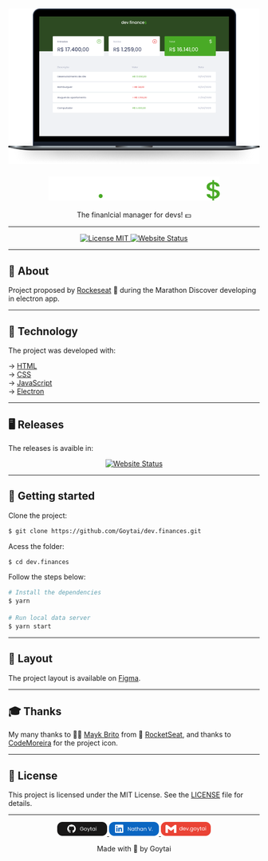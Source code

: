 <h1 align="center">
    <img src="/.github/banner.png" alt="dev.finances"/>
</h1>

<p align="center">
    <img src="/.github/logo.svg" alt="Logo"/><br><br>
    The finanlcial manager for devs! 💵 <br>
</p>

------------

<p align="center">
    <a href="https://github.com/Goytai/devFinances/blob/master/LICENSE">
        <img src="https://img.shields.io/github/license/goytai/dev.finances?style=for-the-badge" alt="License MIT" />
    </a>
    <a href="https://github.com/Goytai/dev.finances/releases">
        <img src="https://img.shields.io/github/downloads/goytai/dev.finances/total?style=for-the-badge" alt="Website Status" />
    </a>
</p>

------------
<h2>📖 About</h2>

Project proposed by <a href="https://rocketseat.com.br/">Rockeseat</a> 🚀 during the Marathon Discover developing in electron app.

------------
<h2>🧪 Technology</h2>

The project was developed with:

&rarr; <a href="https://www.w3schools.com/html/">HTML</a> <br>
&rarr; <a href="https://www.w3schools.com/css/">CSS</a> <br>
&rarr; <a href="https://developer.mozilla.org/pt-BR/docs/Web/JavaScript">JavaScript</a> <br>
&rarr; <a href="https://www.electronjs.org/">Electron</a> <br>

------------
<h2>🖥️ Releases</h2>
The releases is avaible in:

<p align="center">
    <a href="https://github.com/Goytai/dev.finances/releases"><img src="https://img.shields.io/github/downloads/goytai/dev.finances/total?style=for-the-badge" alt="Website Status" /></a>
</p>

------------
<h2>🔌 Getting started</h2>
Clone the project:

```bash
$ git clone https://github.com/Goytai/dev.finances.git
```

Acess the folder:

```bash
$ cd dev.finances
```

Follow the steps below:
```bash
# Install the dependencies
$ yarn

# Run local data server
$ yarn start
```
------------
<h2>🔖 Layout</h2>
The project layout is available on <a href="https://www.figma.com/file/7Vu9DzUaCZIV4nibzkjgB4/dev.finance-Maratona-Discover/duplicate">Figma</a>.

------------
<h2>🎓 Thanks</h2>

My many thanks to 👨‍🏫 <a href="https://github.com/maykbrito">Mayk Brito</a> from 🚀 <a href="https://rocketseat.com.br/">RocketSeat</a>, and thanks to <a href="https://github.com/CodeMoreira">CodeMoreira</a> for the project icon.

------------
<h2>📝 License</h2>
This project is licensed under the MIT License. See the <a href="https://github.com/Goytai/devFinances/blob/master/LICENSE">LICENSE</a> file for details.

------------
<p align="center">
    <a href="https://github.com/Goytai">
        <img src="https://raw.githubusercontent.com/Goytai/goytai/master/github.svg" width="100px" alt="GitHub"/>
    </a>
    <a href="https://www.linkedin.com/in/goytai/">
        <img src="https://raw.githubusercontent.com/Goytai/goytai/master/linkedin.svg" width="100px" alt="Linkedin"/>
    </a>
    <a href="mailto:dev.goytai@gmail.com">
        <img src="https://raw.githubusercontent.com/Goytai/goytai/master/gmail.svg" width="100px" alt="Email"/>
    </a>
</p>
<p align="center">Made with 💜 by Goytai</p><br>
